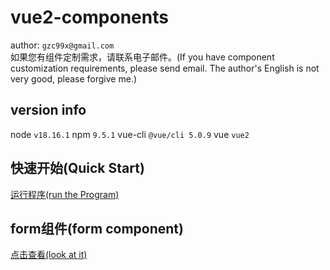 # vue2-components 
author: `gzc99x@gmail.com`<br/>
如果您有组件定制需求，请联系电子邮件。(If you have component customization requirements, please send email. The author's English is not very good, please forgive me.)

## version info 
node `v18.16.1`
npm `9.5.1`
vue-cli `@vue/cli 5.0.9`
vue `vue2`

## 快速开始(Quick Start)

[运行程序(run the Program)](/md/quickstart.md)

## form组件(form component)
[点击查看(look at it)](/md/form.md)